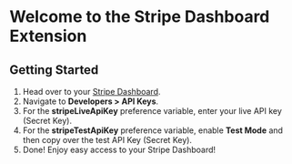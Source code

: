 # Welcome to the Stripe Dashboard Extension

## Getting Started

1. Head over to your [Stripe Dashboard](https://dashboard.stripe.com/).
2. Navigate to **Developers > API Keys**.
3. For the **stripeLiveApiKey** preference variable, enter your live API key (Secret Key).
4. For the **stripeTestApiKey** preference variable, enable **Test Mode** and then copy over the test API Key (Secret Key).
7. Done! Enjoy easy access to your Stripe Dashboard!